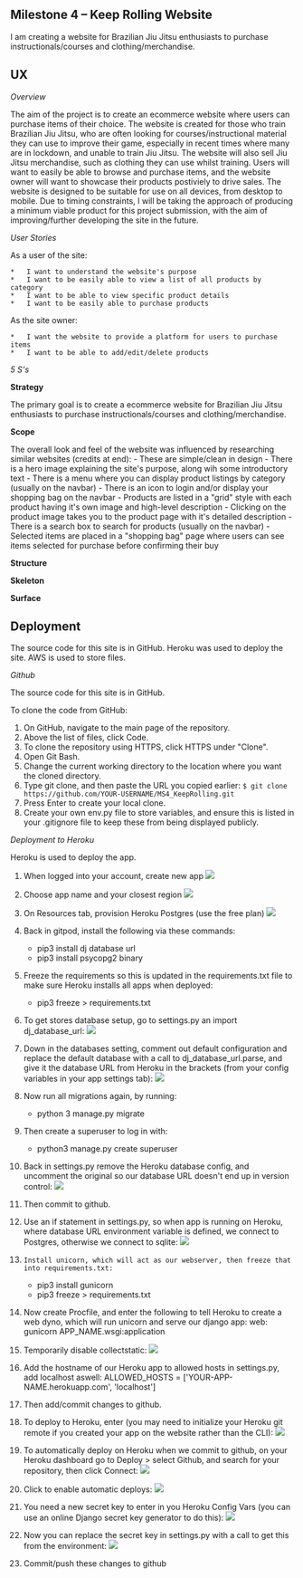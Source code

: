 ## Milestone 4 – Keep Rolling Website

I am creating a website for Brazilian Jiu Jitsu enthusiasts to purchase instructionals/courses and clothing/merchandise.

## UX

_Overview_

The aim of the project is to create an ecommerce website where users can purchase items of their choice. 
The website is created for those who train Brazilian Jiu Jitsu, who are often looking for courses/instructional material they can use to improve their game, especially in recent times where many are in lockdown, and unable to train Jiu Jitsu.
The website will also sell Jiu Jitsu merchandise, such as clothing they can use whilst training.
Users will want to easily be able to browse and purchase items, and the website owner will want to showcase their products postiviely to drive sales. 
The website is designed to be suitable for use on all devices, from desktop to mobile. 
Due to timing constraints, I will be taking the approach of producing a minimum viable product for this project submission, with the aim of improving/further developing the site in the future.

_User Stories_

As a user of the site:

	*	I want to understand the website's purpose
	*	I want to be easily able to view a list of all products by category
	* 	I want to be able to view specific product details
	*	I want to be easily able to purchase products

As the site owner:

	* 	I want the website to provide a platform for users to purchase items
	*	I want to be able to add/edit/delete products

_5 S's_

**Strategy** 

The primary goal is to create a ecommerce website for Brazilian Jiu Jitsu enthusiasts to purchase instructionals/courses and clothing/merchandise.

**Scope** 

The overall look and feel of the website was influenced by researching similar websites (credits at end):
    -   These are simple/clean in design
    -   There is a hero image explaining the site's purpose, along wih some introductory text
    -   There is a menu where you can display product listings by category (usually on the navbar)
    -   There is an icon to login and/or display your shopping bag on the navbar
    -   Products are listed in a "grid" style with each product having it's own image and high-level description
    -   Clicking on the product image takes you to the product page with it's detailed description
    -   There is a search box to search for products (usually on the navbar)
    -   Selected items are placed in a "shopping bag" page where users can see items selected for purchase before confirming their buy

**Structure** 

**Skeleton** 

**Surface** 


## Deployment

The source code for this site is in GitHub. Heroku was used to deploy the site. AWS is used to store files.

_Github_

The source code for this site is in GitHub.

To clone the code from GitHub:

1.	On GitHub, navigate to the main page of the repository.
2.	Above the list of files, click Code.
3.	To clone the repository using HTTPS, click HTTPS under "Clone".
4.	Open Git Bash.
5.	Change the current working directory to the location where you want the cloned directory.
6.	Type git clone, and then paste the URL you copied earlier:
    ```$ git clone https://github.com/YOUR-USERNAME/MS4_KeepRolling.git```
7.	Press Enter to create your local clone.
8.  Create your own env.py file to store variables, and ensure this is listed in your .gitignore file to keep these from being displayed publicly.

_Deployment to Heroku_

Heroku is used to deploy the app.

1.	When logged into your account, create new app
    ![](static/readme-image/readme/Picture1.png)

2.	Choose app name and your closest region
	![](static/readme-image/readme/Picture2.png) 

3.	On Resources tab, provision Heroku Postgres (use the free plan)
    ![](static/readme-image/readme/Picture3.png) 
	 
4.	Back in gitpod, install the following via these commands:
	-	pip3 install dj database url
	-	pip3 install psycopg2 binary

5.	Freeze the requirements so this is updated in the requirements.txt file to make sure Heroku installs all apps when deployed:
	-	pip3 freeze > requirements.txt

6.	To get stores database setup, go to settings.py an import dj_database_url:
    ![](static/readme-image/readme/Picture6.png) 

7.	Down in the databases setting, comment out default configuration and replace the default database with a call to dj_database_url.parse, and give it the database URL from Heroku in the brackets (from your config variables in your app settings tab): 
    ![](static/readme-image/readme/Picture7.png) 

8.	Now run all migrations again, by running:
	-	python 3 manage.py migrate

9.	Then create a superuser to log in with:
	-	python3 manage.py create superuser

10.	Back in settings.py remove the Heroku database config, and uncomment the original so our database URL doesn't end up in version control:
    ![](static/readme-image/readme/Picture10.png) 

11.	Then commit to github.

12.	Use an if statement in settings.py, so when app is running on Heroku, where database URL environment variable is defined, we connect to Postgres, otherwise we connect to sqlite:
    ![](static/readme-image/readme/Picture12.png) 

13. 	Install unicorn, which will act as our webserver, then freeze that into requirements.txt:
	-	pip3 install gunicorn
	-	pip3 freeze > requirements.txt

14.	Now create Procfile, and enter the following to tell Heroku to create a web dyno, which will run unicorn and serve our django app:
	web: gunicorn APP_NAME.wsgi:application

15.	Temporarily disable collectstatic:
    ![](static/readme-image/readme/Picture15.png) 

16.	Add the hostname of our Heroku app to allowed hosts in settings.py, add localhost aswell:
	ALLOWED_HOSTS = ['YOUR-APP-NAME.herokuapp.com', 'localhost']

17.	Then add/commit changes to github.

18.	To deploy to Heroku, enter (you may need to initialize your Heroku git remote if you created your app on the website rather than the CLI):
    ![](static/readme-image/readme/Picture18.png) 

19.	To automatically deploy on Heroku when we commit to github, on your Heroku dashboard go to Deploy > select Github, and search for your repository, then click Connect:
    ![](static/readme-image/readme/Picture19.png) 

20.	Click to enable automatic deploys:
    ![](static/readme-image/readme/Picture20.png) 

21.	You need a new secret key to enter in you Heroku Config Vars (you can use an online Django secret key generator to do this):
    ![](static/readme-image/readme/Picture21.png) 

22.	Now you can replace the secret key in settings.py with a call to get this from the environment:
    ![](static/readme-image/readme/Picture22.png) 

23.	Commit/push these changes to github
